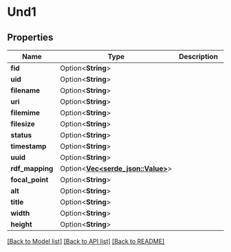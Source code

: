 # Und1

## Properties

Name | Type | Description | Notes
------------ | ------------- | ------------- | -------------
**fid** | Option<**String**> |  | [optional]
**uid** | Option<**String**> |  | [optional]
**filename** | Option<**String**> |  | [optional]
**uri** | Option<**String**> |  | [optional]
**filemime** | Option<**String**> |  | [optional]
**filesize** | Option<**String**> |  | [optional]
**status** | Option<**String**> |  | [optional]
**timestamp** | Option<**String**> |  | [optional]
**uuid** | Option<**String**> |  | [optional]
**rdf_mapping** | Option<[**Vec<serde_json::Value>**](serde_json::Value.md)> |  | [optional]
**focal_point** | Option<**String**> |  | [optional]
**alt** | Option<**String**> |  | [optional]
**title** | Option<**String**> |  | [optional]
**width** | Option<**String**> |  | [optional]
**height** | Option<**String**> |  | [optional]

[[Back to Model list]](../README.md#documentation-for-models) [[Back to API list]](../README.md#documentation-for-api-endpoints) [[Back to README]](../README.md)


